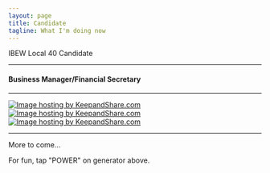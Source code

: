 ```yaml
---
layout: page
title: Candidate
tagline: What I'm doing now
---
```


IBEW Local 40 Candidate
<hr/>
<h4>Business Manager/Financial Secretary</h4>
<hr/>
<a href="http://ibew.org/articles/09ElectricalWorker/EW1009/04.1009.html" title="Click for IBEW article"><img src="https://www.keepandshare.com/userpics/h/e/a/r/tnhandstraining/2021-05/st/pirates09-79563172.jpg?ts=1622515498" border="0" alt="Image hosting by KeepandShare.com" /></a>
<a href="https://www.keepandshare.com/doc10/32768/california-film-tv-retention-promotion-act-of-2014?ifr=y"><img src="https://www.keepandshare.com/userpics/h/e/a/r/tnhandstraining/2021-06/st/ca_tv_act_2014-81693022.jpg?ts=1622562488" border="0" alt="Image hosting by KeepandShare.com" /></a>
<a href="https://www.keepandshare.com/doc10/32772/1st-election-flyer-2021-e-pdf-863k?ifr=y" title="Download either png or pdf"><img src="https://www.keepandshare.com/userpics/h/e/a/r/tnhandstraining/2021-06/st/screen_shot_2021_06_01_at_3.01.23_pm-48667855.jpg?ts=1622585005" border="0" alt="Image hosting by KeepandShare.com" /></a>
<hr/>
More to come... 

For fun, tap "POWER" on generator above.